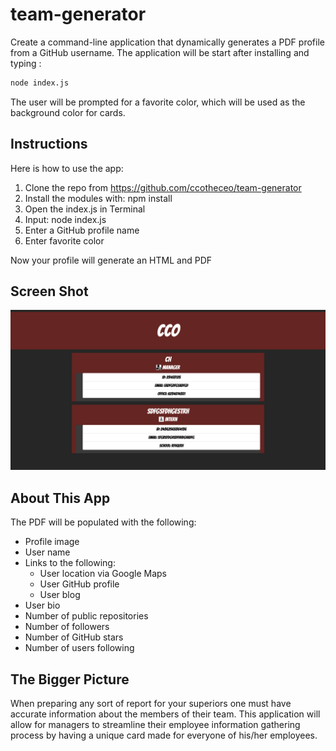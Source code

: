 # team-generator

Create a command-line application that dynamically generates a PDF profile from a GitHub username. The application will be start after installing and typing :

```sh
node index.js
```

The user will be prompted for a favorite color, which will be used as the background color for cards.

## Instructions

Here is how to use the app:

1. Clone the repo from https://github.com/ccotheceo/team-generator
2. Install the modules with: npm install
3. Open the index.js in Terminal
4. Input: node index.js
5. Enter a GitHub profile name
6. Enter favorite color

Now your profile will generate an HTML and PDF

## Screen Shot

![alt text](images/card.png)

## About This App

The PDF will be populated with the following:

* Profile image
* User name
* Links to the following:
  * User location via Google Maps
  * User GitHub profile
  * User blog
* User bio
* Number of public repositories
* Number of followers
* Number of GitHub stars
* Number of users following

## The Bigger Picture

When preparing any sort of report for your superiors one must have accurate information about the members of their team. This application will allow for managers to streamline their employee information gathering process by having a unique card made for everyone of his/her employees. 
